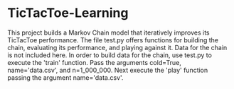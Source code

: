 # TicTacToe-Learning
This project builds a Markov Chain model that iteratively improves its TicTacToe performance. The file test.py offers functions for building the chain, evaluating its performance, and playing against it. Data for the chain is not included here. In order to build data for the chain, use test.py to execute the 'train' function. Pass the arguments cold=True, name='data.csv', and n=1_000_000. Next execute the 'play' function passing the argument name='data.csv'.

